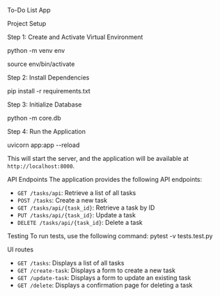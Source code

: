 To-Do List App

Project Setup

Step 1: Create and Activate Virtual Environment

python -m venv env

source env/bin/activate

Step 2: Install Dependencies

pip install -r requirements.txt

Step 3: Initialize Database

python -m core.db

Step 4: Run the Application

uvicorn app:app --reload

This will start the server, and the application will be available at `http://localhost:8000`.

API Endpoints
The application provides the following API endpoints:

- `GET /tasks/api`: Retrieve a list of all tasks
- `POST /tasks`: Create a new task
- `GET /tasks/api/{task_id}`: Retrieve a task by ID
- `PUT /tasks/api/{task_id}`: Update a task
- `DELETE /tasks/api/{task_id}`: Delete a task

Testing
To run tests, use the following command:
pytest -v tests.test.py

UI routes

- `GET /tasks`: Displays a list of all tasks
- `GET /create-task`: Displays a form to create a new task
- `GET /update-task`: Displays a form to update an existing task
- `GET /delete`: Displays a confirmation page for deleting a task
